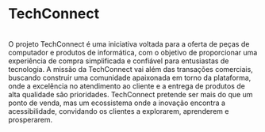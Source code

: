 # **TechConnect**
<br>  O projeto TechConnect é uma iniciativa voltada para a oferta de peças de computador e produtos de informática, com o objetivo de proporcionar uma experiência de compra simplificada e confiável para entusiastas de tecnologia. A missão da TechConnect vai além das transações comerciais, buscando construir uma comunidade apaixonada em torno da plataforma, onde a excelência no atendimento ao cliente e a entrega de produtos de alta qualidade são prioridades. TechConnect pretende ser mais do que um ponto de venda, mas um ecossistema onde a inovação encontra a acessibilidade, convidando os clientes a explorarem, aprenderem e prosperarem.
